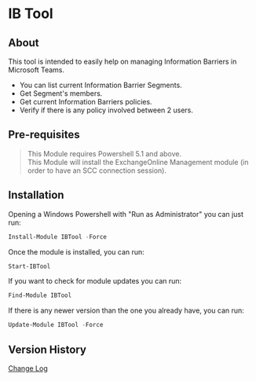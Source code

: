 ﻿# IB Tool

## About
This tool is intended to easily help on managing Information Barriers in Microsoft Teams.  
- You can list current Information Barrier Segments.  
- Get Segment's members.  
- Get current Information Barriers policies.  
- Verify if there is any policy involved between 2 users.  

## Pre-requisites

 > This Module requires Powershell 5.1 and above.  
 > This Module will install the ExchangeOnline Management module (in order to have an SCC connection session).  

 ## Installation

 Opening a Windows Powershell with "Run as Administrator" you can just run:
``` powershell
Install-Module IBTool -Force
```
Once the module is installed, you can run:
``` powershell
Start-IBTool
```

If you want to check for module updates you can run:
``` powershell
Find-Module IBTool
```
If there is any newer version than the one you already have, you can run:
``` powershell
Update-Module IBTool -Force
```

## Version History  
[Change Log](/IBTool/changelog.md)